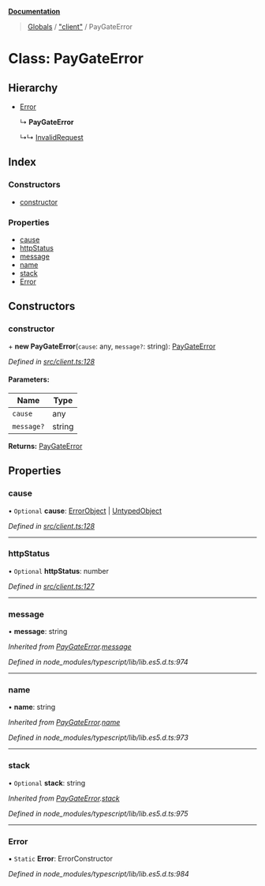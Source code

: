 **[Documentation](../README.md)**

> [Globals](../README.md) / ["client"](../modules/_client_.md) / PayGateError

# Class: PayGateError

## Hierarchy

- [Error](_client_.paygateerror.md#error)

  ↳ **PayGateError**

  ↳↳ [InvalidRequest](_client_.invalidrequest.md)

## Index

### Constructors

- [constructor](_client_.paygateerror.md#constructor)

### Properties

- [cause](_client_.paygateerror.md#cause)
- [httpStatus](_client_.paygateerror.md#httpstatus)
- [message](_client_.paygateerror.md#message)
- [name](_client_.paygateerror.md#name)
- [stack](_client_.paygateerror.md#stack)
- [Error](_client_.paygateerror.md#error)

## Constructors

### constructor

\+ **new PayGateError**(`cause`: any, `message?`: string): [PayGateError](_client_.paygateerror.md)

_Defined in [src/client.ts:128](https://github.com/distributhor/paygate-sdk/blob/79e7c40/src/client.ts#L128)_

#### Parameters:

| Name       | Type   |
| ---------- | ------ |
| `cause`    | any    |
| `message?` | string |

**Returns:** [PayGateError](_client_.paygateerror.md)

## Properties

### cause

• `Optional` **cause**: [ErrorObject](../interfaces/_types_.errorobject.md) \| [UntypedObject](../interfaces/_types_.untypedobject.md)

_Defined in [src/client.ts:128](https://github.com/distributhor/paygate-sdk/blob/79e7c40/src/client.ts#L128)_

---

### httpStatus

• `Optional` **httpStatus**: number

_Defined in [src/client.ts:127](https://github.com/distributhor/paygate-sdk/blob/79e7c40/src/client.ts#L127)_

---

### message

• **message**: string

_Inherited from [PayGateError](_client_.paygateerror.md).[message](_client_.paygateerror.md#message)_

_Defined in node_modules/typescript/lib/lib.es5.d.ts:974_

---

### name

• **name**: string

_Inherited from [PayGateError](_client_.paygateerror.md).[name](_client_.paygateerror.md#name)_

_Defined in node_modules/typescript/lib/lib.es5.d.ts:973_

---

### stack

• `Optional` **stack**: string

_Inherited from [PayGateError](_client_.paygateerror.md).[stack](_client_.paygateerror.md#stack)_

_Defined in node_modules/typescript/lib/lib.es5.d.ts:975_

---

### Error

▪ `Static` **Error**: ErrorConstructor

_Defined in node_modules/typescript/lib/lib.es5.d.ts:984_
